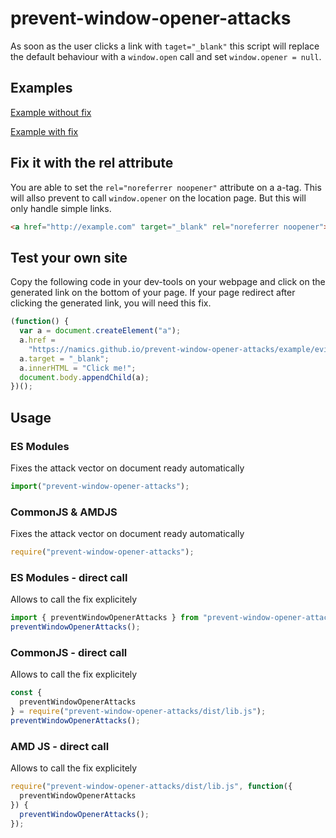 # prevent-window-opener-attacks

As soon as the user clicks a link with `taget="_blank"` this script will replace the default behaviour with a `window.open` call and set `window.opener = null`.

## Examples

[Example without fix](https://namics.github.io/prevent-window-opener-attacks/example/entry-without-fix.html)

[Example with fix](https://namics.github.io/prevent-window-opener-attacks/example/entry-with-fix.html)

## Fix it with the rel attribute

You are able to set the `rel="noreferrer noopener"` attribute on a a-tag. This will allso prevent to call `window.opener` on the location page. But this will only handle simple links.

```html
<a href="http://example.com" target="_blank" rel="noreferrer noopener">Click me!</a>
```

## Test your own site

Copy the following code in your dev-tools on your webpage and click on the generated link on the bottom of your page. If your page redirect after clicking the generated link, you will need this fix.

```js
(function() {
  var a = document.createElement("a");
  a.href =
    "https://namics.github.io/prevent-window-opener-attacks/example/evil-page.html";
  a.target = "_blank";
  a.innerHTML = "Click me!";
  document.body.appendChild(a);
})();
```

## Usage

### ES Modules

Fixes the attack vector on document ready automatically

```js
import("prevent-window-opener-attacks");
```

### CommonJS & AMDJS

Fixes the attack vector on document ready automatically

```js
require("prevent-window-opener-attacks");
```

### ES Modules - direct call

Allows to call the fix explicitely

```js
import { preventWindowOpenerAttacks } from "prevent-window-opener-attacks/src/lib";
preventWindowOpenerAttacks();
```

### CommonJS - direct call

Allows to call the fix explicitely

```js
const {
  preventWindowOpenerAttacks
} = require("prevent-window-opener-attacks/dist/lib.js");
preventWindowOpenerAttacks();
```

### AMD JS - direct call

Allows to call the fix explicitely

```js
require("prevent-window-opener-attacks/dist/lib.js", function({
  preventWindowOpenerAttacks
}) {
  preventWindowOpenerAttacks();
});
```

